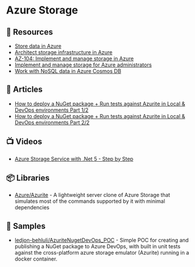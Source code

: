 # Azure Storage

## 📘 Resources

- [Store data in Azure](https://docs.microsoft.com/en-us/learn/paths/store-data-in-azure/)
- [Architect storage infrastructure in Azure](https://docs.microsoft.com/en-us/learn/paths/architect-storage-infrastructure/)
- [AZ-104: Implement and manage storage in Azure](https://docs.microsoft.com/en-us/learn/paths/az-104-manage-storage/)
- [Implement and manage storage for Azure administrators](https://docs.microsoft.com/en-us/learn/paths/azure-administrator-manage-storage/)
- [Work with NoSQL data in Azure Cosmos DB](https://docs.microsoft.com/en-us/learn/paths/work-with-nosql-data-in-azure-cosmos-db/)

## 📕 Articles
- [How to deploy a NuGet package + Run tests against Azurite in Local & DevOps environments Part 1/2](https://www.ledjonbehluli.com/posts/azurite_nuget_and_env_part_1/)
- [How to deploy a NuGet package + Run tests against Azurite in Local & DevOps environments Part 2/2](https://www.ledjonbehluli.com/posts/azurite_nuget_and_env_part_2/)

## 📺 Videos
- [Azure Storage Service with .Net 5 - Step by Step](https://www.youtube.com/watch?v=B_yDG35lb5I)

## 📦 Libraries
- [Azure/Azurite](https://github.com/Azure/Azurite) - A lightweight server clone of Azure Storage that simulates most of the commands supported by it with minimal dependencies

## 🚀 Samples
- [ledjon-behluli/AzuriteNugetDevOps_POC](https://github.com/ledjon-behluli/AzuriteNugetDevOps_POC) - Simple POC for creating and publishing a NuGet package to Azure DevOps, with built in unit tests against the cross-platform azure storage emulator (Azurite) running in a docker container.